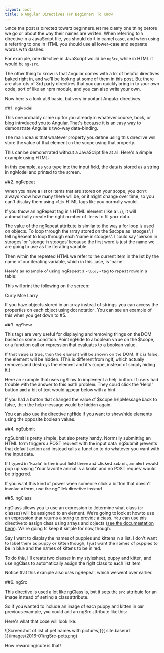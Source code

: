 ```yaml
---
layout: post
title: 6 Angular Directives For Beginners To Know
---
```



Since this post is directed toward beginners, let me clarify one thing before we go on about the way their names are written. When referring to a directive in a JavaScript file, you should do it in camel case, and when using a referring to one in HTML you should use all lower-case and separate words with dashes.

For example, one directive in JavaScript would be `ngSrc`, while in HTML it would be `ng-src`.

The other thing to know is that Angular comes with a lot of helpful directives baked right in, and we'll be looking at some of them in this post. But there are also lots of 3rd party directives that you can quickly bring in to your own code, sort of like an npm module, and you can also write your own.

Now here's a look at 6 basic, but very important Angular directives.

##1. ngModel

This one probably came up for you already in whatever course, book, or blog introduced you to Angular. That's because it is an easy way to demonstrate Angular's two-way data-binding.

The main idea is that whatever property you define using this directive will store the value of that element on the scope using that property.

This can be demonstrated without a JavaScript file at all. Here's a simple example using HTML:

<script src="https://gist.github.com/GMeyr/a9e50718702549118ad8.js"></script>

In this example, as you type into the input field, the data is stored as a string in ngModel and printed to the screen.

##2. ngRepeat

When you have a list of items that are stored on your scope,  you don't always know how many there will be, or it might change over time, so you can't display them using `<li>` HTML tags like you normally would. 

If you throw an ngRepeat tag in a HTML element (like a `li`), it will automatically create the right number of items to fit your data.

The value of the ngRepeat attribute is similar to the way a for loop is used on objects. To loop through the array stored on the $scope as 'stooges', I tell ngRepeat to loop through each 'name in stooges'. I could say 'person in stooges' or 'stooge in stooges' because the first word is just the name we are going to use as the iterating variable.

Then within the repeated HTML we refer to the current item in the list by the name of our iterating variable, which in this case, is 'name'.

Here's an example of using ngRepeat a `<tbody>` tag to repeat rows in a table:

<script src="https://gist.github.com/GMeyr/33765a6687a77d3937a2.js"></script>

<script src="https://gist.github.com/GMeyr/9f69a6ae7739f98a656c.js"></script>

This will print the following on the screen:

Curly
Moe
Larry

If you have objects stored in an array instead of strings, you can access the properties on each object using dot notation. You can see an example of this when you get down to #5.


##3. ngShow

This tags are very useful for displaying and removing things on the DOM based on some condition. Point ngHide to a boolean value on the $scope, or a function call or expression that evaluates to a boolean value.

If that value is true, then the element will be shown on the DOM. If it is false, the element will be hidden. (This is different from ngIf, which actually removes and destroys the element and it's scope, instead of simply hiding it.)

Here an example that uses ngShow to implement a help button. If users had trouble with the answer to this math problem. They could click the 'Help!' button and a bit of text would appear below with a hint.

<script src="https://gist.github.com/GMeyr/a54d4b38be4fcf218d1c.js"></script>

<script src="https://gist.github.com/GMeyr/324c55f2e1b7febc80ef.js"></script>

If you had a button that changed the value of $scope.helpMessage back to false, then the help message would be hidden again.

You can also use the directive ngHide if you want to show/hide elements using the opposite boolean values.

##4. ngSubmit

ngSubmit is pretty simple, but also pretty handy. Normally submitting an HTML form triggers a POST request with the input data. ngSubmit prevents that default action and instead calls a function to do whatever you want with the input data.

<script src="https://gist.github.com/GMeyr/c10ded67c1ff0b7d1688.js"></script>

<script src="https://gist.github.com/GMeyr/ddec397969c02c5b8a9c.js"></script>

If I typed in 'koala' in the input field there and clicked submit, an alert would pop up saying 'Your favorite animal is a koala' and no POST request would be triggered.

If you want this kind of power when someone click a button that doesn't involve  a form, use the ngClick directive instead.

##5. ngClass

ngClass allows you to use an expression to determine what class (or classes) will be assigned to an element. We're going to look at how to use an expression that returns a string to provide a class. You can use this directive to assign class using arrays and objects ([see the documentation here](https://docs.angularjs.org/api/ng/directive/ngClass)). We're going to keep it simple for now, though.

Say I want to display the names of puppies and kittens in a list. I don't want to label them as puppy or kitten though, I just want the names of puppies to be in blue and the names of kittens to be in red.

To do this, I'll create two classes in my stylesheet, puppy and kitten, and use ngClass to automatically assign the right class to each list item.

Notice that this example also uses ngRepeat, which we went over earlier.

<script src="https://gist.github.com/GMeyr/19e088d7f4d7c242c570.js"></script>

<script src="https://gist.github.com/GMeyr/fea056da453cda4dd41e.js"></script>

<script src="https://gist.github.com/GMeyr/6d8567e201a843d1548b.js"></script>

##6. ngSrc

This directive is used a lot like ngClass is, but it sets the `src` attribute for an image instead of setting a class attribute.

So if you wanted to include an image of each puppy and kitten in our previous example, you could add an ngSrc attribute like this:

<script src="https://gist.github.com/GMeyr/6a965d73855f6c513bd6.js"></script>

<script src="https://gist.github.com/GMeyr/02ebe082fc7731abdaa1.js"></script>

<script src="https://gist.github.com/GMeyr/19baf9fc3305e48602a4.js"></script>

Here's what that code will look like:

![Screenshot of list of pet names with pictures]({{ site.baseurl }}/images/2016-01/ngSrc-pets.png)

How rewarding/cute is that!



